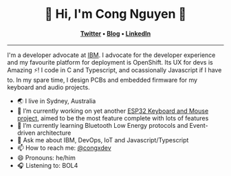 <h1 align="center">🚀 Hi, I'm Cong Nguyen 🚀</h1>
<h4 align="center"><a href="https://twitter.com/congxdev">Twitter</a> &bull; <a href="https://congx.dev">Blog</a> &bull; <a href="https://www.linkedin.com/in/cong-ng/">LinkedIn</a></h4>

---

I'm a developer advocate at [IBM](https://developer.ibm.com). I advocate for the developer experience and my favourite platform for deployment is OpenShift. Its UX for devs is Amazing ⚡️! I code in C and Typescript, and ocassionally Javascript if I have to. In my spare time, I design PCBs and embedded firmware for my keyboard and audio projects.

- 🌏 I live in Sydney, Australia
- 🔭 I’m currently working on yet another [ESP32 Keyboard and Mouse project](https://github.com/rampadc/esp32-kbm), aimed to be the most feature complete with lots of features
- 🌱 I’m currently learning Bluetooth Low Energy protocols and Event-driven architecture
- 💬 Ask me about IBM, DevOps, IoT and Javascript/Typescript
- 📫 How to reach me: [@congxdev](https://twitter.com/congxdev)
- 😄 Pronouns: he/him
- 🎧 Listening to: BOL4
